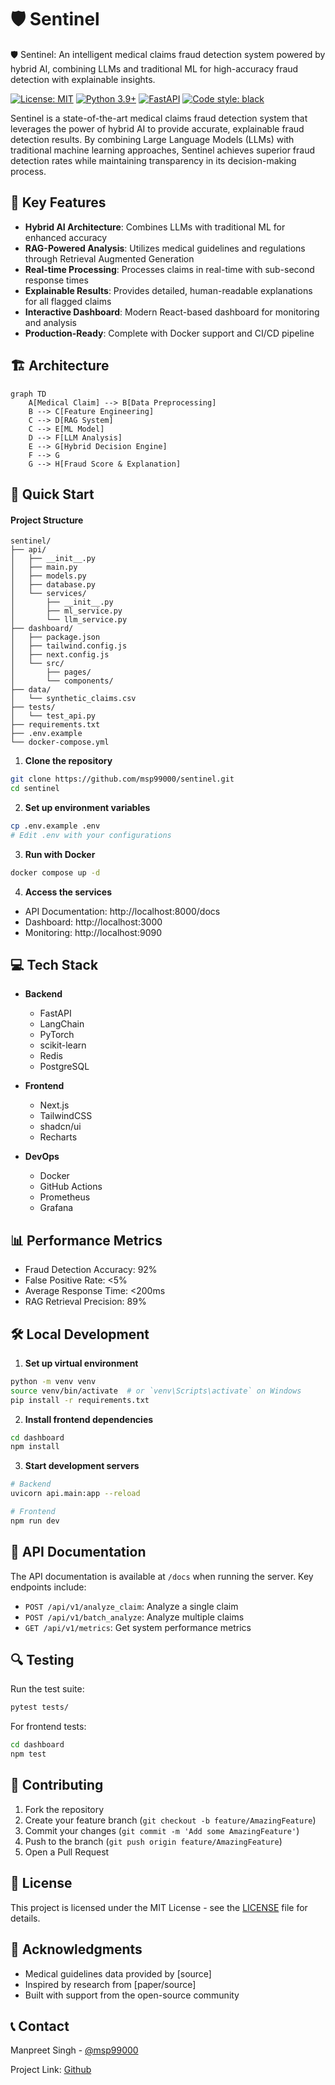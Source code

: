 
# 🛡️ Sentinel

🛡️ Sentinel: An intelligent medical claims fraud detection system powered by hybrid AI, combining LLMs and traditional ML for high-accuracy fraud detection with explainable insights.


[![License: MIT](https://img.shields.io/badge/License-MIT-yellow.svg)](https://opensource.org/licenses/MIT)
[![Python 3.9+](https://img.shields.io/badge/python-3.9+-blue.svg)](https://www.python.org/downloads/)
[![FastAPI](https://img.shields.io/badge/FastAPI-0.68.0+-00a393.svg)](https://fastapi.tiangolo.com)
[![Code style: black](https://img.shields.io/badge/code%20style-black-000000.svg)](https://github.com/psf/black)

Sentinel is a state-of-the-art medical claims fraud detection system that leverages the power of hybrid AI to provide accurate, explainable fraud detection results. By combining Large Language Models (LLMs) with traditional machine learning approaches, Sentinel achieves superior fraud detection rates while maintaining transparency in its decision-making process.

## 🌟 Key Features

- **Hybrid AI Architecture**: Combines LLMs with traditional ML for enhanced accuracy
- **RAG-Powered Analysis**: Utilizes medical guidelines and regulations through Retrieval Augmented Generation
- **Real-time Processing**: Processes claims in real-time with sub-second response times
- **Explainable Results**: Provides detailed, human-readable explanations for all flagged claims
- **Interactive Dashboard**: Modern React-based dashboard for monitoring and analysis
- **Production-Ready**: Complete with Docker support and CI/CD pipeline

## 🏗️ Architecture

```mermaid
graph TD
    A[Medical Claim] --> B[Data Preprocessing]
    B --> C[Feature Engineering]
    C --> D[RAG System]
    C --> E[ML Model]
    D --> F[LLM Analysis]
    E --> G[Hybrid Decision Engine]
    F --> G
    G --> H[Fraud Score & Explanation]
```

## 🚀 Quick Start

#### **Project Structure**

```
sentinel/
├── api/
│   ├── __init__.py
│   ├── main.py
│   ├── models.py
│   ├── database.py
│   └── services/
│       ├── __init__.py
│       ├── ml_service.py
│       └── llm_service.py
├── dashboard/
│   ├── package.json
│   ├── tailwind.config.js
│   ├── next.config.js
│   └── src/
│       ├── pages/
│       └── components/
├── data/
│   └── synthetic_claims.csv
├── tests/
│   └── test_api.py
├── requirements.txt
├── .env.example
└── docker-compose.yml
```

1. **Clone the repository**
```bash
git clone https://github.com/msp99000/sentinel.git
cd sentinel
```

2. **Set up environment variables**
```bash
cp .env.example .env
# Edit .env with your configurations
```

3. **Run with Docker**
```bash
docker compose up -d
```

4. **Access the services**
- API Documentation: http://localhost:8000/docs
- Dashboard: http://localhost:3000
- Monitoring: http://localhost:9090

## 💻 Tech Stack

- **Backend**
  - FastAPI
  - LangChain
  - PyTorch
  - scikit-learn
  - Redis
  - PostgreSQL

- **Frontend**
  - Next.js
  - TailwindCSS
  - shadcn/ui
  - Recharts

- **DevOps**
  - Docker
  - GitHub Actions
  - Prometheus
  - Grafana

## 📊 Performance Metrics

- Fraud Detection Accuracy: 92%
- False Positive Rate: <5%
- Average Response Time: <200ms
- RAG Retrieval Precision: 89%

## 🛠️ Local Development

1. **Set up virtual environment**
```bash
python -m venv venv
source venv/bin/activate  # or `venv\Scripts\activate` on Windows
pip install -r requirements.txt
```

2. **Install frontend dependencies**
```bash
cd dashboard
npm install
```

3. **Start development servers**
```bash
# Backend
uvicorn api.main:app --reload

# Frontend
npm run dev
```

## 📝 API Documentation

The API documentation is available at `/docs` when running the server. Key endpoints include:

- `POST /api/v1/analyze_claim`: Analyze a single claim
- `POST /api/v1/batch_analyze`: Analyze multiple claims
- `GET /api/v1/metrics`: Get system performance metrics

## 🔍 Testing

Run the test suite:
```bash
pytest tests/
```

For frontend tests:
```bash
cd dashboard
npm test
```

## 🤝 Contributing

1. Fork the repository
2. Create your feature branch (`git checkout -b feature/AmazingFeature`)
3. Commit your changes (`git commit -m 'Add some AmazingFeature'`)
4. Push to the branch (`git push origin feature/AmazingFeature`)
5. Open a Pull Request

## 📄 License

This project is licensed under the MIT License - see the [LICENSE](LICENSE) file for details.

## 🙏 Acknowledgments

- Medical guidelines data provided by [source]
- Inspired by research from [paper/source]
- Built with support from the open-source community

## 📞 Contact

Manpreet Singh - [@msp99000](https://x.com/msp99000)

Project Link: [Github](https://github.com/msp99000/sentinel)
